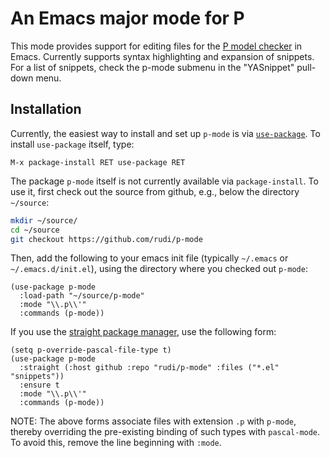 # An Emacs major mode for P

This mode provides support for editing files for the [P model
checker](https://p-org.github.io/P/) in Emacs.  Currently supports syntax
highlighting and expansion of snippets.  For a list of snippets, check the
p-mode submenu in the "YASnippet" pull-down menu.

## Installation

Currently, the easiest way to install and set up `p-mode` is via
[`use-package`](https://elpa.gnu.org/packages/use-package.html).  To install
`use-package` itself, type:

    M-x package-install RET use-package RET

The package `p-mode` itself is not currently available via `package-install`.
To use it, first check out the source from github, e.g., below the directory
`~/source`:

```bash
mkdir ~/source/
cd ~/source
git checkout https://github.com/rudi/p-mode
```

Then, add the following to your emacs init file (typically `~/.emacs` or
`~/.emacs.d/init.el`), using the directory where you checked out `p-mode`:

```elisp
(use-package p-mode
  :load-path "~/source/p-mode"
  :mode "\\.p\\'"
  :commands (p-mode))
```

If you use the [straight package
manager](https://github.com/radian-software/straight.el), use the following
form:

```elisp
(setq p-override-pascal-file-type t)
(use-package p-mode
  :straight (:host github :repo "rudi/p-mode" :files ("*.el" "snippets"))
  :ensure t
  :mode "\\.p\\'"
  :commands (p-mode))
```

NOTE: The above forms associate files with extension `.p` with `p-mode`,
thereby overriding the pre-existing binding of such types with `pascal-mode`.
To avoid this, remove the line beginning with `:mode`.
